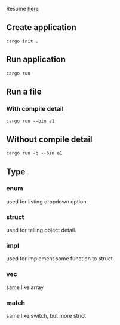 Resume [here](https://youtu.be/lzKeecy4OmQ?t=14568)

## Create application

`cargo init .`

## Run application

`cargo run`

## Run a file

### With compile detail

`cargo run --bin a1`

## Without compile detail

`cargo run -q --bin a1`

## Type

### enum
used for listing dropdown option.

### struct
used for telling object detail.

### impl
used for implement some function to struct.

### vec
same like array

### match
same like switch, but more strict